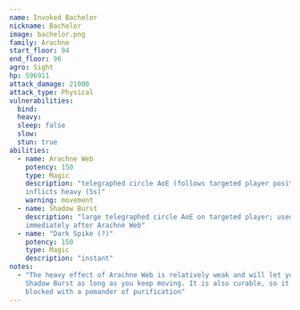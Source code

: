 ```yaml
---
name: Invoked Bachelor
nickname: Bachelor
image: bachelor.png
family: Arachne
start_floor: 94
end_floor: 96
agro: Sight
hp: 596911
attack_damage: 21000
attack_type: Physical
vulnerabilities:
  bind: 
  heavy: 
  sleep: false
  slow: 
  stun: true
abilities:
  - name: Arachne Web
    potency: 150
    type: Magic
    description: "telegraphed circle AoE (follows targeted player position);
    inflicts heavy (5s)"
    warning: movement
  - name: Shadow Burst
    description: "large telegraphed circle AoE on targeted player; used
    immediately after Arachne Web"
  - name: "Dark Spike (?)"
    potency: 150
    type: Magic
    description: "instant"
notes:
  - "The heavy effect of Arachne Web is relatively weak and will let you escape
    Shadow Burst as long as you keep moving. It is also curable, so it can be
    blocked with a pomander of purification"
---
```

